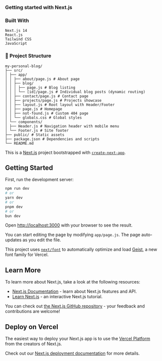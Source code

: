 ### Getting started with Next.js

### Built With

```
Next.js 14
React.js 
Tailwind CSS 
JavaScript 
```

### 📁 Project Structure
```
my-personal-blog/
├── src/
│ ├── app/
│ │ ├── about/page.js # About page
│ │ ├── blog/
│ │ │ ├── page.js # Blog listing
│ │ │ └── [id]/page.js # Individual blog posts (dynamic routing)
│ │ ├── contact/page.js # Contact page
│ │ ├── projects/page.js # Projects showcase
│ │ ├── layout.js # Root layout with Header/Footer
│ │ ├── page.js # Homepage
│ │ ├── not-found.js # Custom 404 page
│ │ └── globals.css # Global styles
│ └── components/
│ ├── Header.js # Navigation header with mobile menu
│ └── Footer.js # Site footer
├── public/ # Static assets
├── package.json # Dependencies and scripts
└── README.md
```

This is a [Next.js](https://nextjs.org) project bootstrapped with [`create-next-app`](https://github.com/vercel/next.js/tree/canary/packages/create-next-app).

## Getting Started

First, run the development server:

```bash
npm run dev
# or
yarn dev
# or
pnpm dev
# or
bun dev
```

Open [http://localhost:3000](http://localhost:3000) with your browser to see the result.

You can start editing the page by modifying `app/page.js`. The page auto-updates as you edit the file.

This project uses [`next/font`](https://nextjs.org/docs/app/building-your-application/optimizing/fonts) to automatically optimize and load [Geist](https://vercel.com/font), a new font family for Vercel.

## Learn More

To learn more about Next.js, take a look at the following resources:

- [Next.js Documentation](https://nextjs.org/docs) - learn about Next.js features and API.
- [Learn Next.js](https://nextjs.org/learn) - an interactive Next.js tutorial.

You can check out [the Next.js GitHub repository](https://github.com/vercel/next.js) - your feedback and contributions are welcome!

## Deploy on Vercel

The easiest way to deploy your Next.js app is to use the [Vercel Platform](https://vercel.com/new?utm_medium=default-template&filter=next.js&utm_source=create-next-app&utm_campaign=create-next-app-readme) from the creators of Next.js.

Check out our [Next.js deployment documentation](https://nextjs.org/docs/app/building-your-application/deploying) for more details.

